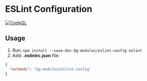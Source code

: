 # ESLint Configuration

[![CodeQL](https://github.com/g-modules/eslint-config/actions/workflows/codeql-analysis.yml/badge.svg)](https://github.com/g-modules/eslint-config/actions/workflows/codeql-analysis.yml)

## Usage

1. Run: `npm install --save-dev @g-modules/eslint-config eslint`
2. Add: **.eslintrc.json** file:

```json
{
  "extends": "@g-modules/eslint-config"
}
```
